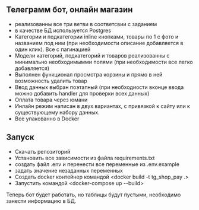 ## Телеграмм бот, онлайн магазин
 - реализованны все три ветви в соответсвии с заданием
 - в качестве БД используется Postgres
 - Категории и подкатегории inline кнопками, товары по 1 с фото и названием под ним (при необходимости описание добавляется в один клик). Все с пагинацией
 - Модели категорий, подкатегорий и товаров реализованны с минимально необходимымми полями (при необходимости все легко добавляется)
 - Выполнен функционал просмотра корзины и прямо в ней возможность удалить товар
 - Ввод данных выбран поэтапный (при необходиости вконце ввода можно добавить handler для проверки всех данных)
 - Оплата товара через юмани
 - Инлайн режим написан в двух вариантах, с привязкой к сайту или к существующему набору данных.
 - Все упакованно в Docker

## Запуск 
 - Скачать репозиторий
 - Установить все зависимости из файла requirements.txt
 - создать файл .env и перенести все переменные из .env.example
 - задать значение незаданных переменных
 - Создать docker контейнер командой  <docker build -t tg_shop_pay .>
 - Запустить командой <docker-compose up --build>
 

Теперь бот будет работать, но таблицы будут пустыми, необходимо занести информацию в БД.

 
